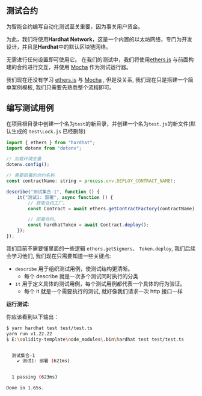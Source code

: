 ## 测试合约

为智能合约编写自动化测试至关重要，因为事关用户资金。

为此，我们将使用**Hardhat Network**，这是一个内置的以太坊网络，专门为开发设计，并且是**Hardhat**中的默认区块链网络。

无需进行任何设置即可使用它。 在我们的测试中，我们将使用[ethers.js](https://learnblockchain.cn/ethers_v5/)
与前面构建的合约进行交互，并使用 [Mocha](https://mochajs.org/) 作为测试运行器。

我们现在还没有学习 [ethers.js](https://learnblockchain.cn/ethers_v5/) 与  [Mocha](https://mochajs.org/) , 但是没关系,
我们现在只是搭建一个简单案例模板, 我们只需要先熟悉整个流程即可。

## 编写测试用例

在项目根目录中创建一个名为`test`的新目录，并创建一个名为`test.js`的新文件(默认生成的 `test\Lock.js` 已经删除)

```js
import { ethers } from "hardhat";
import dotenv from "dotenv";

// 加载环境变量
dotenv.config();

// 需要部署的合约名称
const contractName: string = process.env.DEPLOY_CONTRACT_NAME!;

describe("测试集合-1", function () {
    it("测试1: 部署", async function () {
        // 获取合约工厂。
        const Contract = await ethers.getContractFactory(contractName);

        // 部署合约。
        const hardhatToken = await Contract.deploy();
    });
});
```

我们目前不需要懂里面的一些逻辑 `ethers.getSigners`、 `Token.deploy`, 我们后续会学习他们, 我们现在只需要知道一些关键点:

- `describe` 用于组织测试用例，使测试结构更清晰。
    - 每个 describe 就是一次多个测试同时执行的分类
- `it` 用于定义具体的测试用例，每个测试用例都代表一个具体的行为验证。
    - 每个 it 就是一个需要执行的测试, 就好像我们请求一次 http 接口一样

**运行测试:**

你应该看到以下输出：

```sh
$ yarn hardhat test test/test.ts
yarn run v1.22.22
$ E:\solidity-template\node_modules\.bin\hardhat test test/test.ts


  测试集合-1
    ✔ 测试1: 部署 (621ms)


  1 passing (623ms)

Done in 1.65s.
```


